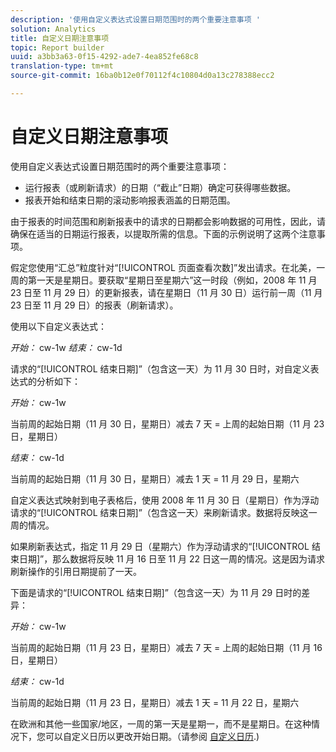 ```yaml
---
description: '使用自定义表达式设置日期范围时的两个重要注意事项 '
solution: Analytics
title: 自定义日期注意事项
topic: Report builder
uuid: a3bb3a63-0f15-4292-ade7-4ea852fe68c8
translation-type: tm+mt
source-git-commit: 16ba0b12e0f70112f4c10804d0a13c278388ecc2

---
```



# 自定义日期注意事项

使用自定义表达式设置日期范围时的两个重要注意事项：

* 运行报表（或刷新请求）的日期（“截止”日期）确定可获得哪些数据。
* 报表开始和结束日期的滚动影响报表涵盖的日期范围。

由于报表的时间范围和刷新报表中的请求的日期都会影响数据的可用性，因此，请确保在适当的日期运行报表，以提取所需的信息。下面的示例说明了这两个注意事项。

假定您使用“汇总”粒度针对“[!UICONTROL 页面查看次数]”发出请求。在北美，一周的第一天是星期日。要获取“星期日至星期六”这一时段（例如，2008 年 11 月 23 日至 11 月 29 日）的更新报表，请在星期日（11 月 30 日）运行前一周（11 月 23 日至 11 月 29 日）的报表（刷新请求）。

使用以下自定义表达式：

*开始：* cw-1w *结束：* cw-1d

请求的“[!UICONTROL 结束日期]”（包含这一天）为 11 月 30 日时，对自定义表达式的分析如下：

*开始：* cw-1w

当前周的起始日期（11 月 30 日，星期日）减去 7 天 = 上周的起始日期（11 月 23 日，星期日）

*结束：* cw-1d

当前周的起始日期（11 月 30 日，星期日）减去 1 天 = 11 月 29 日，星期六

自定义表达式映射到电子表格后，使用 2008 年 11 月 30 日（星期日）作为浮动请求的“[!UICONTROL 结束日期]”（包含这一天）来刷新请求。数据将反映这一周的情况。

如果刷新表达式，指定 11 月 29 日（星期六）作为浮动请求的“[!UICONTROL 结束日期]”，那么数据将反映 11 月 16 日至 11 月 22 日这一周的情况。这是因为请求刷新操作的引用日期提前了一天。

下面是请求的“[!UICONTROL 结束日期]”（包含这一天）为 11 月 29 日时的差异：

*开始：* cw-1w

当前周的起始日期（11 月 23 日，星期日）减去 7 天 = 上周的起始日期（11 月 16 日，星期日）

*结束：* cw-1d

当前周的起始日期（11 月 23 日，星期日）减去 1 天 = 11 月 22 日，星期六

在欧洲和其他一些国家/地区，一周的第一天是星期一，而不是星期日。在这种情况下，您可以自定义日历以更改开始日期。（请参阅 [自定义日历](/help/analyze/report-builder/data-requests/configuring-report-dates/custom-calendar.md).)
